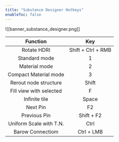 ```yaml
---
title: "Substance Designer Hotkeys"
enableToc: false
---
```

![[banner_substance_designer.png]]

|Function|Key
|:-:|:-:
|Rotate HDRI|Shift + Ctrl + RMB
|Standard mode|1
|Material mode|2
|Compact Material mode|3
|Rerout node structure|Shift
|Fill view with selected|F
|Infinite tile|Space
|Next Pin|F2
|Previous Pin|Shift + F2
|Uniform Scale with T.N.|Ctrl
|Barow Connectiom|Ctrl + LMB

